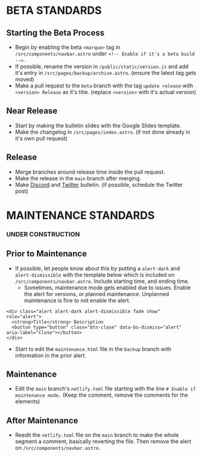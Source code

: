# BETA STANDARDS
## Starting the Beta Process
* Begin by enabling the beta `<marque>` tag in `/src/components/navbar.astro` under `<!-- Enable if it's a beta build -->`.
* If possible, rename the version in `/public/static/version.js` and add it's entry in `/src/pages/backup/archive.astro`. (ensure the latest tag gets moved)
* Make a pull request to the `beta` branch with the tag `update release` with `<version> Release` as it's title. (replace `<version>` with it's actual version)
## Near Release
* Start by making the bulletin slides with the Google Slides template.
* Make the changelog in `/src/pages/index.astro`. (if not done already in it's own pull request)
## Release
* Merge branches around release time inside the pull request.
* Make the release in the `main` branch after merging.
* Make [Discord](https://discord.gg/pgGfhDVrmS) and [Twitter](https://twitter.com/ATProductsLLC) bulletin. (if possible, schedule the Twitter post)
# MAINTENANCE STANDARDS
### UNDER CONSTRUCTION
## Prior to Maintenance
* If possible, let people know about this by putting a `alert-dark` and `alert-dismissible` with the template below which is included on `/src/components/navbar.astro`. Include starting time, and ending time. 
  * Sometimes, maintenance mode gets enabled due to issues. Enable the alert for versions, or planned maintenance. Unplanned maintenance is fine to not enable the alert.
```
<div class="alert alert-dark alert-dismissible fade show" role="alert">
  <strong>Title</strong> Description
  <button type="button" class="btn-close" data-bs-dismiss="alert" aria-label="Close"></button>
</div> 
```
* Start to edit the `maintenance.html` file in the `backup` branch with information in the prior alert.
## Maintenance
* Edit the `main` branch's `netlify.toml` file starting with the line `# Enable if maintenance mode.` (Keep the comment, remove the comments for the elements)
## After Maintenance
* Reedit the `netlify.toml` file on the `main` branch to make the whole segment a comment, basically reverting the file. Then remove the alert on `/src/components/navbar.astro`.
